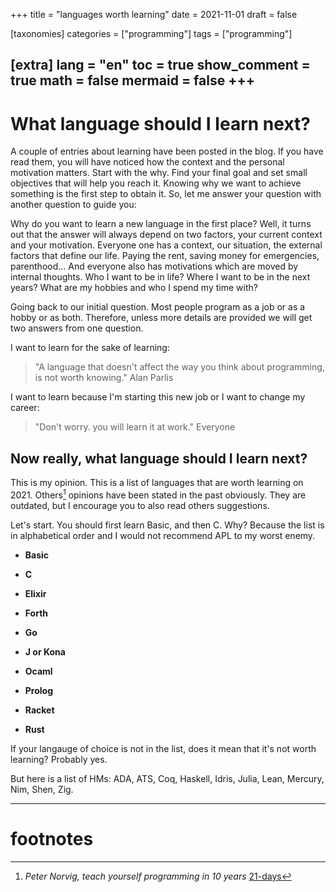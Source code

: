 +++
title = "languages worth learning"
date = 2021-11-01
draft = false

[taxonomies]
categories = ["programming"]
tags = ["programming"]

[extra]
lang = "en"
toc = true
show_comment = true
math = false
mermaid = false
+++
---

# What language should I learn next?

A couple of entries about learning have been posted in the blog. If you have read them, you will have noticed how the context and the personal motivation matters. Start with the why. Find your final goal and set small objectives that will help you reach it. Knowing why we want to achieve something is the first step to obtain it. So, let me answer your question with another question to guide you:

<!-- more -->

Why do you want to learn a new language in the first place? Well, it turns out that the answer will always depend on two factors, your current context and your motivation. Everyone one has a context, our situation, the external factors that define our life. Paying the rent, saving money for emergencies, parenthood... And everyone also has motivations which are moved by internal thoughts. Who I want to be in life? Where I want to be in the next years? What are my hobbies and who I spend my time with? 

Going back to our initial question. Most people program as a job or as a hobby or as both. Therefore, unless more details are provided we will get two answers from one question.

I want to learn for the sake of learning:

>"A language that doesn't affect the way you think about programming, is not worth knowing." Alan Parlis

I want to learn because I'm starting this new job or I want to change my career:

>"Don't worry. you will learn it at work." Everyone

## Now really, what language should I learn next?

This is my opinion. This is a list of languages that are worth learning on 2021. Others[^1] opinions have been stated in the past obviously. They are outdated, but I encourage you to also read others suggestions. 

Let's start. You should first learn Basic, and then C. Why? Because the list is in alphabetical order and I would not recommend APL to my worst enemy.

- **Basic**

- **C**

- **Elixir**

- **Forth**

- **Go**

- **J or Kona**

- **Ocaml**

- **Prolog**

- **Racket**

- **Rust**

If your langauge of choice is not in the list, does it mean that it's not worth learning? Probably yes. 

But here is a list of HMs: ADA, ATS, Coq, Haskell, Idris, Julia, Lean, Mercury, Nim, Shen, Zig.

---
# footnotes

[^1]: *Peter Norvig, teach yourself programming in 10 years* [21-days](https://norvig.com/21-days.html)